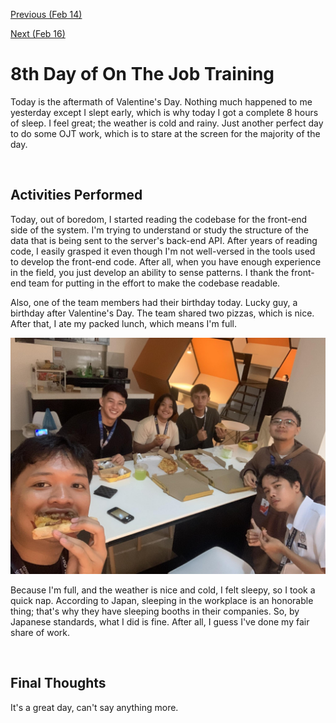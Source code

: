 [Previous (Feb 14)](./02-14-2024.md)

[Next (Feb 16)](./02-16-2024.md)

# 8th Day of On The Job Training

Today is the aftermath of Valentine's Day. Nothing much happened to me yesterday except
I slept early, which is why today I got a complete 8 hours of sleep. I feel great; the
weather is cold and rainy. Just another perfect day to do some OJT work, which is to stare
at the screen for the majority of the day.

<br>

## Activities Performed

Today, out of boredom, I started reading the codebase for the front-end side of the
system. I'm trying to understand or study the structure of the data that is being sent to
the server's back-end API. After years of reading code, I easily grasped it even though
I'm not well-versed in the tools used to develop the front-end code. After all, when you
have enough experience in the field, you just develop an ability to sense patterns. I
thank the front-end team for putting in the effort to make the codebase readable.

Also, one of the team members had their birthday today. Lucky guy, a birthday after
Valentine's Day. The team shared two pizzas, which is nice. After that, I ate my packed
lunch, which means I'm full.

![Birthday](./assets/img/birthday.jpg)

Because I'm full, and the weather is nice and cold, I felt sleepy, so I took a quick nap.
According to Japan, sleeping in the workplace is an honorable thing; that's why they have
sleeping booths in their companies. So, by Japanese standards, what I did is fine. After
all, I guess I've done my fair share of work.

<br>

## Final Thoughts

It's a great day, can't say anything more.
